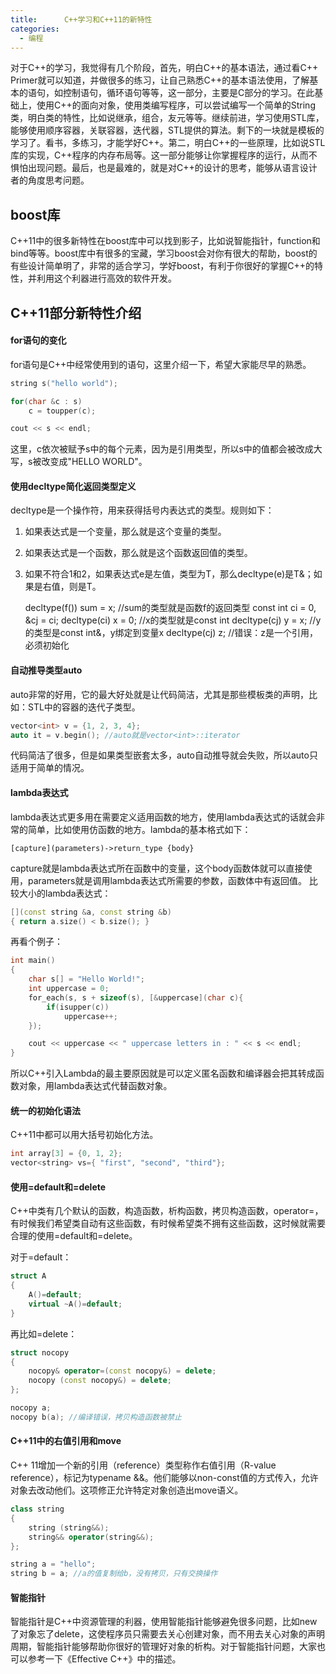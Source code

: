 ```yaml
---
title:      C++学习和C++11的新特性
categories:
  - 编程
---
```


对于C++的学习，我觉得有几个阶段，首先，明白C++的基本语法，通过看C++ Primer就可以知道，并做很多的练习，让自己熟悉C++的基本语法使用，了解基本的语句，如控制语句，循环语句等等，这一部分，主要是C部分的学习。在此基础上，使用C++的面向对象，使用类编写程序，可以尝试编写一个简单的String类，明白类的特性，比如说继承，组合，友元等等。继续前进，学习使用STL库，能够使用顺序容器，关联容器，迭代器，STL提供的算法。剩下的一块就是模板的学习了。看书，多练习，才能学好C++。第二，明白C++的一些原理，比如说STL库的实现，C++程序的内存布局等。这一部分能够让你掌握程序的运行，从而不惧怕出现问题。最后，也是最难的，就是对C++的设计的思考，能够从语言设计者的角度思考问题。

## boost库

C++11中的很多新特性在boost库中可以找到影子，比如说智能指针，function和bind等等。boost库中有很多的宝藏，学习boost会对你有很大的帮助，boost的有些设计简单明了，非常的适合学习，学好boost，有利于你很好的掌握C++的特性，并利用这个利器进行高效的软件开发。

## C++11部分新特性介绍

#### for语句的变化

for语句是C++中经常使用到的语句，这里介绍一下，希望大家能尽早的熟悉。

```c++
string s("hello world");

for(char &c : s)
	c = toupper(c);

cout << s << endl;
```

这里，c依次被赋予s中的每个元素，因为是引用类型，所以s中的值都会被改成大写，s被改变成"HELLO WORLD"。

#### 使用decltype简化返回类型定义

decltype是一个操作符，用来获得括号内表达式的类型。规则如下：
1. 如果表达式是一个变量，那么就是这个变量的类型。
2. 如果表达式是一个函数，那么就是这个函数返回值的类型。
3. 如果不符合1和2，如果表达式e是左值，类型为T，那么decltype(e)是T&；如果是右值，则是T。

	decltype(f()) sum = x; //sum的类型就是函数f的返回类型
	const int ci = 0, &cj = ci;
	decltype(ci) x = 0; //x的类型就是const int
	decltype(cj) y = x; //y的类型是const int&，y绑定到变量x
	decltype(cj) z; //错误：z是一个引用，必须初始化

#### 自动推导类型auto

auto非常的好用，它的最大好处就是让代码简洁，尤其是那些模板类的声明，比如：STL中的容器的迭代子类型。

```c++
vector<int> v = {1, 2, 3, 4};
auto it = v.begin(); //auto就是vector<int>::iterator
```

代码简洁了很多，但是如果类型嵌套太多，auto自动推导就会失败，所以auto只适用于简单的情况。

#### lambda表达式

lambda表达式更多用在需要定义适用函数的地方，使用lambda表达式的话就会非常的简单，比如使用仿函数的地方。lambda的基本格式如下：

	[capture](parameters)->return_type {body}

capture就是lambda表达式所在函数中的变量，这个body函数体就可以直接使用，parameters就是调用lambda表达式所需要的参数，函数体中有返回值。
比较大小的lambda表达式：

```c++
[](const string &a, const string &b)
{ return a.size() < b.size(); }
```

再看个例子：

```c++
int main()
{
	char s[] = "Hello World!";
	int uppercase = 0;
	for_each(s, s + sizeof(s), [&uppercase](char c){
		if(isupper(c))
			uppercase++;
	});

	cout << uppercase << " uppercase letters in : " << s << endl;
}
```

所以C++引入Lambda的最主要原因就是可以定义匿名函数和编译器会把其转成函数对象，用lambda表达式代替函数对象。

#### 统一的初始化语法

C++11中都可以用大括号初始化方法。

```c++
int array[3] = {0, 1, 2};
vector<string> vs={ "first", "second", "third"};
```

#### 使用=default和=delete

C++中类有几个默认的函数，构造函数，析构函数，拷贝构造函数，operator=，有时候我们希望类自动有这些函数，有时候希望类不拥有这些函数，这时候就需要合理的使用=default和=delete。

对于=default：

```c++
struct A
{
	A()=default;
	virtual ~A()=default;
}
```

再比如=delete：

```c++
struct nocopy
{
	nocopy& operator=(const nocopy&) = delete;
	nocopy (const nocopy&) = delete;
};

nocopy a;
nocopy b(a); //编译错误，拷贝构造函数被禁止
```

#### C++11中的右值引用和move

C++ 11增加一个新的引用（reference）类型称作右值引用（R-value reference），标记为typename &&。他们能够以non-const值的方式传入，允许对象去改动他们。这项修正允许特定对象创造出move语义。

```c++
class string
{
	string (string&&);
	string&& operator(string&&);
};

string a = "hello";
string b = a; //a的值复制给b，没有拷贝，只有交换操作
```

#### 智能指针

智能指针是C++中资源管理的利器，使用智能指针能够避免很多问题，比如new了对象忘了delete，这使程序员只需要去关心创建对象，而不用去关心对象的声明周期，智能指针能够帮助你很好的管理好对象的析构。对于智能指针问题，大家也可以参考一下《Effective C++》中的描述。
